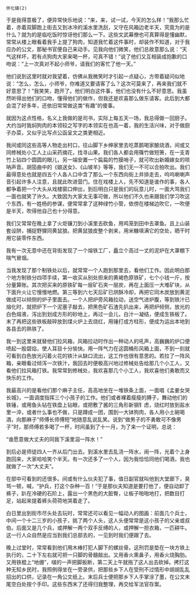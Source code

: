     怀化镇(2) 

   于是我得意极了，便异常快乐地说：“来，来，试一试，今天的怎么样！”我那么忙着，赤着双脚跑上街去又到冰冷的溪水里洗刮，又守在风箱边老半天，究竟为的是什么？就为的是临吃饭时惊讶他们那么一下。这些文武幕僚也可真算得是懂幽默，常常从楼上眼看着我手上提了狗肉，知道我忙着这件事时，却装作不知道，对于我应办的公文，那秘书官便自己来动手。见我向他们微笑，他们总故意那么说：“天气这样坏，若有点狗肉大家来喝一杯，可真不错！”说了他们又互相装成抱歉的口吻说：“上一次真对不起小师爷，请我们的客忙了他一天。”

   他们说到这里时就对我望着，仿佛从我微笑时才引起一点疑心，方带着疑问似地说：“怎么，怎么，小师爷，你难道又要请客了么？这次可莫来了，再来我们就不好意思了！”我笑笑，跑开了。他们明白这件事，他们也没有什么不好意思。我虽然听得出他们的口吻，懂得他们的做作，但我还是欢喜那么做东请客。此后到大都会混了好多年，还依旧常常做这类“有趣”的傻事。

   就因为这点性格，名义上我做的是司书，实际上每五天一场，我总得做一回厨子。大约当时我焖狗肉的本领较之写字的本领实在也高一着，我的生活兴味，对于做厨子办菜，又似乎比写点公函呈文之类更相近。

   我间或同这些高等人物走出村口，往山脚下乡绅家里去吃蒸鹅喝家酿烧酒，间或又同修械处小工人上山采药摘花，找寻山果。我们各人都会用篠竹做短箫，在一支青竹上钻四个圆圆的眼儿，另一端安置一个扁扁的竹膜哨子，就可吹出新婚嫁女的唢呐声音。胡笳曲中的《娘送女》、《山坡羊》等等，我们无一不可以合拍吹出。我们最得意处也就是四五个人各人口中含了那么一个东西向街上并排走去，呜呜喇喇声音引起许多人注意，且就此吹进营门。住在戏楼上人，先不知道是谁作的事，各人都争着把一个大头从戏楼窗口伸出，到后明白只是我们的玩意儿时，一面大骂我们一面也就笑了许久。大致因为大家太无事可做，所以他们不久也来跟我们学习吹这个东西，有一姓杨的参谋，便常常拿了这种绿竹小管，依傍在楼梯边吹它，一吹便是半天，吹得他自己也十分得意。

   我们又常常在晚上拿了火炬镰刀到小溪里去砍鱼，用鸡笼到田中去罩鱼。且上山装套设阱，捕捉野狸同黄鼠狼。把黄鼠狼皮整个剥来，用米糠填满它的空处，晒干时用它装零件东西。

   我有一次无意中还在背街发现了一个熔铁工厂，矗立个高过一丈的泥炉在大罩棚下喘气冒烟。

   当我发现了那个制铁处以后，就常常一个人跑到那里去，看他们工作。因此明白那个地方制铁分四项手续，第一收买从别处担来的黄褐色原铁矿，七个小钱一斤，按分量算账。其次把买来的原铁矿每一层矿石夹一层炭，再在上面压一大堆矿块，从下面升火让它慢慢地燃。第三等到六七天后矿已烘酥冷却，再把它同木炭放到黄泥做成可以倾侧的炉子里面去。一个人把炉旁风箱拉动，送空气进炉腹，等到铁汁已熔化时，就把炉下一个泥塞子敲去，把黑色矿石渣先扒出来，再把炉倾侧，放光的白色熔液，泻出到划成方形的砂地上，再过一会儿，白汁一凝结，便成生铁板了。末了再把这些铁板敲碎放到煤火炉上去烧红，用锤打成方柱形，便成为运出本地到各县去的熟铁了。

   我一到这里来就替他们拉风箱，风箱拉动时作出一种动人的吼声，高巍巍的炉口便喷起一股碧焰，使人耳目十分愉快。用一阵气力在这圆桶形风箱上面，不到一刻就可看到白色放光闪着火花的铁汁从缺口流出，这工作也很有意思的。若拉了一阵风箱，亲眼看过倾泻一次铁汁，我回去时便极高兴地过修械处告给那几个小工人，又看他们拉风箱打铁。我常常到修械处，我欢喜那几个小工人，我欢喜他们勇敢而又快乐的工作。

   我最高兴的是看他们那个麻子主任，高高地坐在一堆铁条上面，一面唱《孟姜女哭长城》，一面调度指挥三个小孩子的工作。他们或者裸着瘦瘦的膊子，舞动他们的铁锤，或用鱼头钻在铁盘上钻眼，或把敷了酱的三角形新钢钅虑，烧红时放到盐水里一淬，或者什么事也不做，只是蹲成一团，围到一大钵狗肉，各人用小土碗喝酒，向那麻子“师傅长师傅短”地随意乱说乱笑。说到“做男子的不勇敢可不像男子”时，那师傅若多喝了一杯，时间虽到了十一月，为了来一个证明，总说：

   “谁愿意做大丈夫的同我下溪里泅一阵水！”

   到后必是师徒四人一齐从后门出去。到溪水里去乱浇一阵水，闹一阵，光着个上身跑回来，大家哈哈笑个半天。有一次还多了一个人，因为我恰恰同他们喝酒，我也就做了一次“大丈夫”。

   在部中可看到的还很多。间或有什么伙夫犯了事，值日副官就叫他到大堂廊下，臭骂一顿，喊，“护兵，打这个杂种一百！”于是那伙夫知道是要打他了，便自动卸了裤子，趴在冷硬的石阶上，露出一个黑色的大脏臀，让板子啪啪地打，把数目打足，站起来提着裤头荷荷地哭着走了。

   白日里出到街市尽头处去玩时，常常还可以看见一幅动人的图画：前面几个兵士，中间一个十二三岁的小孩子，挑了两个人头，这人头便常常是这小孩子的父亲或叔伯。后面又是几个兵，或押解一两个双手反缚的人，或押解一担衣箱，一匹耕牛。这一行人众自然是应当到我们总部去的，一见到时我们便跟了去。

   晚上过堂时，常常看到他们用木棒打犯人脚下的螺丝骨。这刑罚是垫在一块方铁上执行的，二十下左右就可把一只脚的骨髓敲出。又用香火熏鼻子，用香火烧胸肋。又用铁棍上“地绷”，啵的一声把脚扳断，第二天上午就拖了这人出去砍掉。拷打这种无知乡民时，我照例得坐在一旁录供，把那些乡下人在受刑不过情形中胡胡乱乱招出的口供，记录在一角公文纸上。末后兵士便把那乡下人手掌涂了墨，在公文末尾空白处按个手印。这些东西末了还得归我整理，再交给军法官存案。

